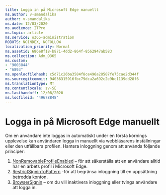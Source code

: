 ```yaml
---
title: Logga in på Microsoft Edge manuellt
ms.author: v-smandalika
author: v-smandalika
ms.date: 12/03/2020
ms.audience: ITPro
ms.topic: article
ms.service: o365-administration
ROBOTS: NOINDEX, NOFOLLOW
localization_priority: Normal
ms.assetid: 686e8f18-b871-4dd2-864f-8562947ab583
ms.collection: Adm_O365
ms.custom:
- "9003844"
- "6893"
ms.openlocfilehash: c5d71c26ba3584f8ce496a28587fe75cae2d344f
ms.sourcegitcommit: 94036315916fbc79dca2a692c2e9bc1139dd28f6
ms.translationtype: MT
ms.contentlocale: sv-SE
ms.lasthandoff: 12/08/2020
ms.locfileid: "49678848"
---
```

# <a name="sign-in-to-microsoft-edge-manually"></a>Logga in på Microsoft Edge manuellt

Om en användare inte loggas in automatiskt under en första körnings upplevelse kan användaren logga in manuellt via webbläsarens inställningar eller den utfällbara profilen. Hantera inloggning genom att använda följande principer:

1. [NonRemovableProfileEnabled](https://docs.microsoft.com/deployedge/microsoft-edge-policies#nonremovableprofileenabled) – för att säkerställa att en användare alltid har en arbets profil i Microsoft Edge.
2. [RestrictSigninToPattern](https://docs.microsoft.com/deployedge/microsoft-edge-policies#restrictsignintopattern) -för att begränsa inloggning till en uppsättning betrodda konton.
3. [BrowserSignin](https://docs.microsoft.com/deployedge/microsoft-edge-policies#browsersignin) – om du vill inaktivera inloggning eller tvinga användare att logga in.

